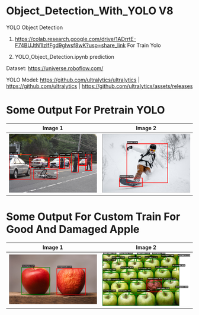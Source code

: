 # Object_Detection_With_YOLO V8
YOLO Object Detection

1. https://colab.research.google.com/drive/1ADrrtE-F74BUJtN1lzIfFgd9glwsf8wK?usp=share_link For Train Yolo

2. YOLO_Object_Detection.ipynb prediction

Dataset: https://universe.roboflow.com/

YOLO Model: https://github.com/ultralytics/ultralytics | https://github.com/ultralytics | https://github.com/ultralytics/assets/releases

# Some Output For Pretrain YOLO

| Image 1 | Image 2 |
|---------|---------|
| <img src="Images/output_yolo/20150955e9d42773a42.png" width="600"> | <img src="Images/output_yolo/WEDZE_SERENITY_500_SNOWBOARD_BLU_AH20_2000x.png" width="600"> |
 
# Some Output For Custom Train For Good And Damaged Apple

| Image 1 | Image 2 |
|---------|---------|
| <img src="Images/output_yolo/apples-release-a-gas-that-can-cause-other-apples-to-rot-1638304847.png" width="600"> | <img src="Images/output_yolo/One-bad-apple.png" width="600"> |
